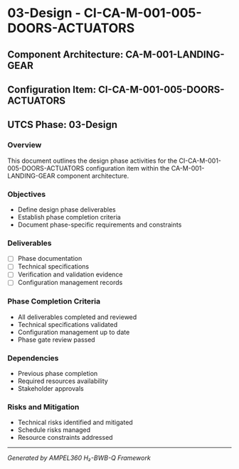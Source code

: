 # 03-Design - CI-CA-M-001-005-DOORS-ACTUATORS

## Component Architecture: CA-M-001-LANDING-GEAR
## Configuration Item: CI-CA-M-001-005-DOORS-ACTUATORS
## UTCS Phase: 03-Design

### Overview
This document outlines the design phase activities for the CI-CA-M-001-005-DOORS-ACTUATORS configuration item within the CA-M-001-LANDING-GEAR component architecture.

### Objectives
- Define design phase deliverables
- Establish phase completion criteria
- Document phase-specific requirements and constraints

### Deliverables
- [ ] Phase documentation
- [ ] Technical specifications
- [ ] Verification and validation evidence
- [ ] Configuration management records

### Phase Completion Criteria
- All deliverables completed and reviewed
- Technical specifications validated
- Configuration management up to date
- Phase gate review passed

### Dependencies
- Previous phase completion
- Required resources availability
- Stakeholder approvals

### Risks and Mitigation
- Technical risks identified and mitigated
- Schedule risks managed
- Resource constraints addressed

---
*Generated by AMPEL360 H₂-BWB-Q Framework*
